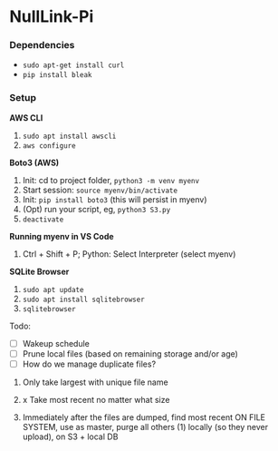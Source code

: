 # NullLink-Pi
 
### Dependencies
- `sudo apt-get install curl`
- `pip install bleak`

### Setup

**AWS CLI**
1. `sudo apt install awscli`
2. `aws configure`

**Boto3 (AWS)**
1. Init: cd to project folder, `python3 -m venv myenv` 
2. Start session: `source myenv/bin/activate`
3. Init: `pip install boto3` (this will persist in myenv)
4. (Opt) run your script, eg, `python3 S3.py`
5. `deactivate`

**Running myenv in VS Code**
1. Ctrl + Shift + P; Python: Select Interpreter (select myenv)

**SQLite Browser**
1. `sudo apt update`
2. `sudo apt install sqlitebrowser`
3. `sqlitebrowser`

Todo:
- [ ] Wakeup schedule
- [ ] Prune local files (based on remaining storage and/or age)
- [ ] How do we manage duplicate files?
1. Only take largest with unique file name
2. x Take most recent no matter what size

1. Immediately after the files are dumped, find most recent ON FILE SYSTEM, use as master, purge all others (1) locally (so they never upload), on S3 + local DB